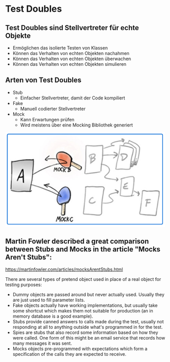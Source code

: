 ﻿# Test Doubles

## Test Doubles sind Stellvertreter für echte Objekte

- Ermöglichen das isolierte Testen von Klassen
- Können das Verhalten von echten Objekten nachahmen
- Können das Verhalten von echten Objekten überwachen
- Können das Verhalten von echten Objekten simulieren
<p>

## Arten von Test Doubles
- Stub
	- Einfacher Stellvertreter, damit der Code kompiliert
- Fake	
	- Manuell codierter Stellvertreter
- Mock
	- Kann Erwartungen prüfen
	- Wird meistens über eine Mocking Bibliothek generiert

![](Mocking.jpg)



## Martin Fowler described a great comparison between Stubs and Mocks in the article "Mocks Aren't Stubs":

https://martinfowler.com/articles/mocksArentStubs.html

There are several types of pretend object used in place of a real object for testing purposes:

- Dummy objects are passed around but never actually used. Usually they are just used to fill parameter lists.
- Fake objects actually have working implementations, but usually take some shortcut which makes them not suitable for
  production (an in memory database is a good example).
- Stubs provide canned answers to calls made during the test, usually not responding at all to anything outside what's
  programmed in for the test.
- Spies are stubs that also record some information based on how they were called. One form of this might be an email
  service that records how many messages it was sent.
- Mocks objects pre-programmed with expectations which form a specification of the calls they are expected to receive.